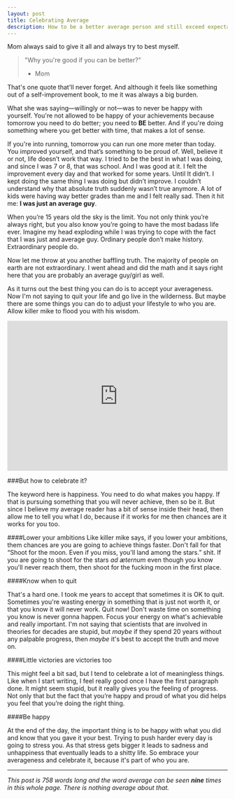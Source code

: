 ```yaml
---
layout: post
title: Celebrating Average
description: How to be a better average person and still exceed expectations
---
```


Mom always said to give it all and always try to best myself.

> "Why you're good if you can be better?"
> - Mom

That's one quote that'll never forget. And although it feels like something out of a self-improvement book, to me it was always a big burden.

What she was saying—willingly or not—was to never be happy with yourself.
You're not allowed to be happy of your achievements because tomorrow you need to do better; you need to **BE** better. And if you're doing something where you get better with time, that makes a lot of sense.

If you're into running, tomorrow you can run one more meter than today.
You improved yourself, and that’s something to be proud of.
Well, believe it or not, life doesn’t work that way.
I tried to be the best in what I was doing, and since I was 7 or 8, that was school.
And I was good at it.
I felt the improvement every day and that worked for some years.
Until It didn’t.
I kept doing the same thing I was doing but didn’t improve.
I couldn’t understand why that absolute truth suddenly wasn’t true anymore.
A lot of kids were having way better grades than me and I felt really sad.
Then it hit me: **I was just an average guy**.

When you’re 15 years old the sky is the limit.
You not only think you’re always right, but you also know you’re going to have the most badass life ever.
Imagine my head exploding while I was trying to cope with the fact that I was just and average guy.
Ordinary people don’t make history. Extraordinary people do.

Now let me throw at you another baffling truth. The majority of people on earth are not extraordinary. I went ahead and did the math and it says right here that you are probably an average guy/girl as well.

As it turns out the best thing you can do is to accept your averageness. Now I'm not saying to quit your life and go live in the wilderness. But maybe there are some things you can do to adjust your lifestyle to who you are. Allow killer mike to flood you with his wisdom.

<iframe width="100%" height="343" src="https://www.youtube.com/embed/NDQoMv4WBlc?start=63&end=84" frameborder="0" allowfullscreen></iframe>

###But how to celebrate it?

The keyword here is happiness.
You need to do what makes you happy.
If that is pursuing something that you will never achieve, then so be it.
But since I believe my average reader has a bit of sense inside their head, then allow me to tell you what I do, because if it works for me then chances are it works for you too.

####Lower your ambitions
Like killer mike says, if you lower your ambitions, them chances are you are going to achieve things faster. Don't fall for that “Shoot for the moon. Even if you miss, you'll land among the stars.” shit. If you are going to shoot for the stars *ad æternum* even though you know you'll never reach them, then shoot for the fucking moon in the first place.

####Know when to quit

That's a hard one. I took me years to accept that sometimes it is OK to quit. Sometimes you're wasting energy in something that is just not worth it, or that you know it will never work. Quit now! Don't waste time on something you know is never gonna happen. Focus your energy on what's achievable and really important.
I'm not saying that scientists that are involved in theories for decades are stupid, but *maybe* if they spend 20 years without any palpable progress, then *maybe* it's best to accept the truth and move on.

####Little victories are victories too

This might feel a bit sad, but I tend to celebrate a lot of meaningless things.
Like when I start writing, I feel really good once I have the first paragraph done.
It might seem stupid, but it really gives you the feeling of progress.
Not only that but the fact that you’re happy and proud of what you did helps you feel that you’re doing the right thing.


####Be happy

At the end of the day, the important thing is to be happy with what you did and know that you gave it your best. Trying to push harder every day is going to stress you. As that stress gets bigger it leads to sadness and unhappiness that eventually leads to a shitty life.
So embrace your averageness and celebrate it, because it's part of who you are.

---


*This post is 758 words long and the word average can be seen __nine__ times in this whole page. There is nothing average about that.*
